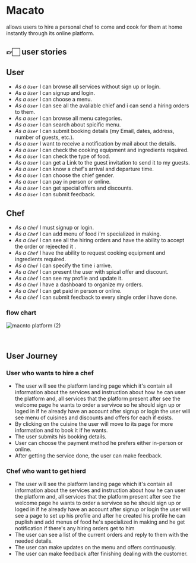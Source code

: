 # Macato
allows users to hire a personal chef to come and cook for them at home instantly through its online platform.


## 👉🏻 user stories
## User

- _As a ` User `_  I can browse all services without sign up or login.
- _As a ` User `_  I can signup and login.
- _As a ` User `_  I can  choose a menu.
- _As a ` User `_  I can  see all the avaliable chief and i can send a hiring orders to them.
- _As a ` User `_  I can browse all menu categories.
- _As a ` User `_  I can  search about spicific menu.
- _As a ` User `_  I can  submit booking details (my Email, dates, address, number of guests, etc.).
- _As a ` User `_  I want to   receive a notification by mail about the details.
- _As a ` User `_  I can  check the cooking equipment and ingredients required.
- _As a ` User `_  I can  check the type of food.
- _As a ` User `_  I can  get a Link to the guest invitation to send it to my guests.
- _As a ` User `_  I can  know a chef's arrival and departure time.
- _As a ` User `_  I can  choose the chief gender.
- _As a ` User `_  I can  pay in person or online.
- _As a ` User `_  I can  get special offers and discounts.
- _As a ` User `_  I can submit feedback.
## Chef
- _As a ` Chef `_  I must signup or login.
- _As a ` Chef `_  I can add menu of food i'm specialized in making.
- _As a ` Chef `_  I can see all the hiring orders and have the ability to accept the order or rejeected it .
- _As a ` Chef `_  I have the ability to request cooking equipment and ingredients required.
- _As a ` Chef `_  I can specify the time i arrive.
- _As a ` Chef `_  I can present the user with spical offer and discount.
- _As a ` Chef `_  I can  see my profile and update it.
- _As a ` Chef `_  I have a dashboard to organize my orders.
- _As a ` Chef `_  I can get paid in person or online.
- _As a ` Chef `_  I can submit feedback to every single order i have done.




### flow chart
![macnto platform  (2)](https://user-images.githubusercontent.com/61945138/169637022-fd5f15ae-54a3-461f-bfef-91121cd8ab24.png)


<br>

## User Journey 
### User who wants to hire a chef
- The user will see the platform landing page which it's contain all information about the services and instruction about how he can user the platform and, all services that the platform present after see the welcome page he wants to order a servivce so he should sign up or loged in if he already have an account after signup or login the user will see  menu of cuisines and discounts and offers for each if exists.
- By clicking on the cuisine the user will move to its page for more information and to book it if he wants.
- The user submits his booking details. 
- User can choose the payment method he prefers either in-person or online.
- After getting the service done, the user can make feedback.



### Chef who want to get hierd
- The user will see the platform landing page which it's contain all information about the services and instruction about how he can user the platform and, all services that the platform present after see the welcome page he wants to order a servivce so he should sign up or loged in if he already have an account after signup or login the user will see a page to set up his profile and after he created his profile he can puplish and add menus of food he's specialized in making and he get notification if there's any hiring orders get to him 
- The user can see a list of the current orders and reply to them with the needed details.
- The user can make updates on the menu and offers continuously.
- The user can make feedback after finishing dealing with the customer.


